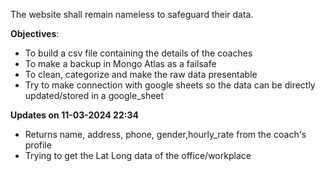 The website shall remain nameless to safeguard their data.

**Objectives**:
* To build a csv file containing the details of the coaches
* To make a backup in Mongo Atlas as a failsafe
* To clean, categorize and make the raw data presentable
* Try to make connection with google sheets so the data can be directly updated/stored in a google_sheet

**Updates on 11-03-2024 22:34**
* Returns name, address, phone, gender,hourly_rate from the coach's profile
* Trying to get the Lat Long data of the office/workplace
